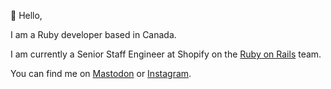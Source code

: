 <p>
  👋 Hello,
</p>

<p>
  I am a Ruby developer based in Canada.
</p>

<p>
  I am currently a Senior Staff Engineer at Shopify on the <a href="https://contributors.rubyonrails.org/contributors/kevin-mcphillips/commits">Ruby on Rails</a> team.
</p>

<p>
  You can find me on <a rel="me" href="https://ruby.social/@kmcphillips">Mastodon</a> or <a href="https://instagram.com/kmcphillips">Instagram</a>.
</p>




